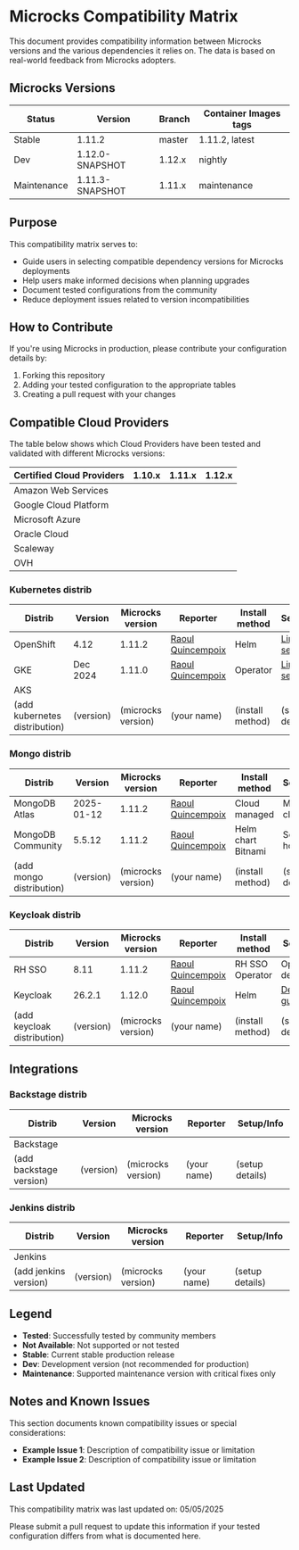 # Microcks Compatibility Matrix

This document provides compatibility information between Microcks versions and the various dependencies it relies on. The data is based on real-world feedback from Microcks adopters.

## Microcks Versions

| Status      | Version           | Branch      | Container Images tags |
|-------------|-------------------|-------------|----------------------|
| Stable      | 1.11.2            | master      | 1.11.2, latest       |
| Dev         | 1.12.0-SNAPSHOT   | 1.12.x      | nightly              |
| Maintenance | 1.11.3-SNAPSHOT   | 1.11.x      | maintenance          |

## Purpose

This compatibility matrix serves to:
- Guide users in selecting compatible dependency versions for Microcks deployments
- Help users make informed decisions when planning upgrades
- Document tested configurations from the community
- Reduce deployment issues related to version incompatibilities

## How to Contribute

If you're using Microcks in production, please contribute your configuration details by:
1. Forking this repository
2. Adding your tested configuration to the appropriate tables
3. Creating a pull request with your changes

## Compatible Cloud Providers

The table below shows which Cloud Providers have been tested and validated with different Microcks versions:

| Certified Cloud Providers | 1.10.x | 1.11.x | 1.12.x |
|---------------------------|--------|--------|--------|
| Amazon Web Services       |        |        |        |
| Google Cloud Platform     |        |        |        |
| Microsoft Azure           |        |        |        |
| Oracle Cloud              |        |        |        |
| Scaleway                  |        |        |        |
| OVH                       |        |        |        |

### Kubernetes distrib

| Distrib     | Version | Microcks version | Reporter               | Install method | Setup/Info |
|-------------|---------|------------------|------------------------|----------------|------------|
| OpenShift   | 4.12    | 1.11.2           | [Raoul Quincempoix](https://github.com/raoul) | Helm | [Link to setup](https://github.com/microcks/microcks/blob/master/install/kubernetes/README.md) |
| GKE         | Dec 2024| 1.11.0           | [Raoul Quincempoix](https://github.com/raoul) | Operator | [Link to setup](https://microcks.io/documentation/guides/installation/kubernetes-operator/) |
| AKS         |      |            |                      |       |       |
| (add kubernetes distribution) | (version) | (microcks version) | (your name) | (install method) | (setup details) |

### Mongo distrib

| Distrib           | Version     | Microcks version | Reporter               | Install method | Setup/Info |
|-------------------|-------------|------------------|------------------------|----------------|------------|
| MongoDB Atlas     | 2025-01-12  | 1.11.2           | [Raoul Quincempoix](https://github.com/raoul) | Cloud managed | M10 cluster |
| MongoDB Community | 5.5.12      | 1.11.2           | [Raoul Quincempoix](https://github.com/raoul) | Helm chart Bitnami | Self-hosted |
| (add mongo distribution) | (version) | (microcks version) | (your name) | (install method) | (setup details) |

### Keycloak distrib

| Distrib     | Version | Microcks version | Reporter               | Install method | Setup/Info |
|-------------|---------|------------------|------------------------|----------------|------------|
| RH SSO      | 8.11    | 1.11.2           | [Raoul Quincempoix](https://github.com/raoul) | RH SSO Operator | OpenShift deployment |
| Keycloak    | 26.2.1  | 1.12.0           | [Raoul Quincempoix](https://github.com/raoul) | Helm | [Deploy guide](https://blog.devops.dev/deploy-keycloak-v24-to-k8s-cluster-with-helm-83e6714f2888) |
| (add keycloak distribution) | (version) | (microcks version) | (your name) | (install method) | (setup details) |

## Integrations

### Backstage distrib

| Distrib     | Version | Microcks version | Reporter | Setup/Info |
|-------------|---------|------------------|----------|------------|
| Backstage   |         |                  |          |            |
| (add backstage version) | (version) | (microcks version) | (your name) | (setup details) |

### Jenkins distrib

| Distrib     | Version | Microcks version | Reporter | Setup/Info |
|-------------|---------|------------------|----------|------------|
| Jenkins     |         |                  |          |            |
| (add jenkins version) | (version) | (microcks version) | (your name) | (setup details) |

## Legend

- **Tested**: Successfully tested by community members
- **Not Available**: Not supported or not tested
- **Stable**: Current stable production release
- **Dev**: Development version (not recommended for production)
- **Maintenance**: Supported maintenance version with critical fixes only

## Notes and Known Issues

This section documents known compatibility issues or special considerations:

- **Example Issue 1**: Description of compatibility issue or limitation
- **Example Issue 2**: Description of compatibility issue or limitation

## Last Updated

This compatibility matrix was last updated on: 05/05/2025

Please submit a pull request to update this information if your tested configuration differs from what is documented here.
